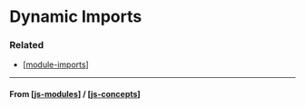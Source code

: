 # Dynamic Imports

### Related

- [[module-imports]]

---

#### **From** [[js-modules]] / [[js-concepts]]

[//begin]: # "Autogenerated link references for markdown compatibility"
[module-imports]: module-imports "Module Imports"
[js-modules]: js-modules "JS Modules"
[js-concepts]: ../js-concepts "JS Concepts"
[//end]: # "Autogenerated link references"
